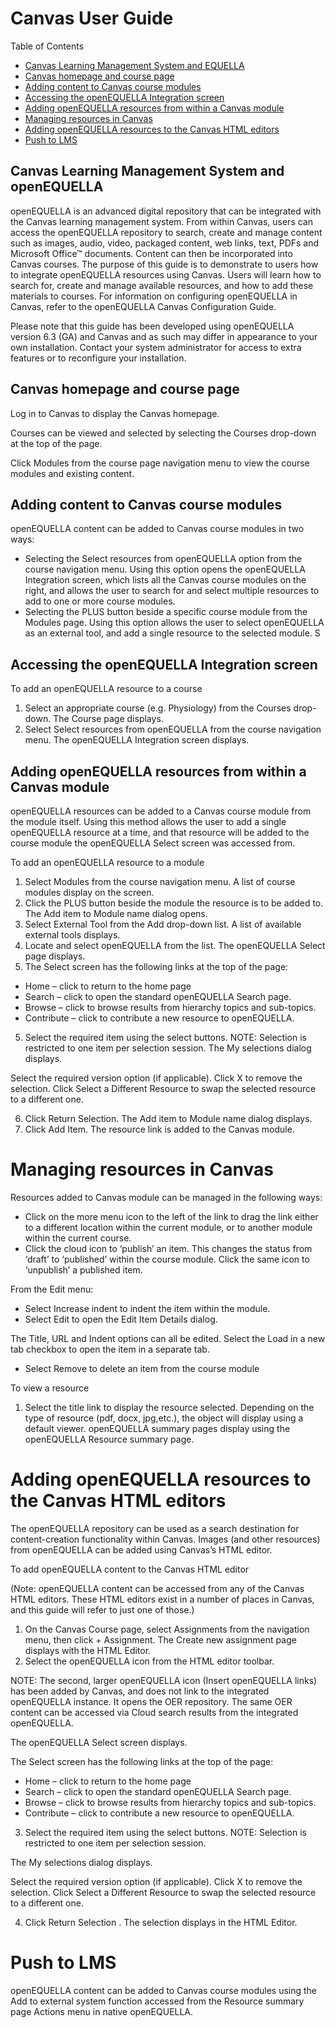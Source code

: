 # Canvas User Guide

Table of Contents

- [Canvas Learning Management System and EQUELLA](#canvas-learning-management-system-and-openequella)
- [Canvas homepage and course page](#canvas-homepage-and-course-page)
- [Adding content to Canvas course modules](#adding-content-to-canvas-course-modules)
- [Accessing the openEQUELLA Integration screen](#accessing-the-openequella-integration-screen)
- [Adding openEQUELLA resources from within a Canvas module](#adding-openequella-resources-from-within-a-canvas-module)
- [Managing resources in Canvas](#managing-resources-in-canvas)
- [Adding openEQUELLA resources to the Canvas HTML editors](#adding-openequella-resources-to-the-canvas-html-editors)
- [Push to LMS](#push-to-lms)

## Canvas Learning Management System and openEQUELLA

openEQUELLA is an advanced digital repository that can be integrated with the Canvas learning management system. From within Canvas, users can access the openEQUELLA repository to search, create and manage content such as images, audio, video, packaged content, web links, text, PDFs and Microsoft Office™ documents. Content can then be incorporated into Canvas courses.
The purpose of this guide is to demonstrate to users how to integrate openEQUELLA resources using Canvas. Users will learn how to search for, create and manage available resources, and how to add these materials to courses. For information on configuring openEQUELLA in Canvas, refer to the openEQUELLA Canvas Configuration Guide.

Please note that this guide has been developed using openEQUELLA version 6.3 (GA) and Canvas and as such may differ in appearance to your own installation. Contact your system administrator for access to extra features or to reconfigure your installation.

## Canvas homepage and course page

Log in to Canvas to display the Canvas homepage.

Courses can be viewed and selected by selecting the Courses drop-down at the top of the page.

Click Modules from the course page navigation menu to view the course modules and existing content.

## Adding content to Canvas course modules

openEQUELLA content can be added to Canvas course modules in two ways:

- Selecting the Select resources from openEQUELLA option from the course navigation menu. Using this option opens the openEQUELLA Integration screen, which lists all the Canvas course modules on the right, and allows the user to search for and select multiple resources to add to one or more course modules.
- Selecting the PLUS button beside a specific course module from the Modules page. Using this option allows the user to select openEQUELLA as an external tool, and add a single resource to the selected module. S

## Accessing the openEQUELLA Integration screen

To add an openEQUELLA resource to a course

1. Select an appropriate course (e.g. Physiology) from the Courses drop-down. The Course page displays.
2. Select Select resources from openEQUELLA from the course navigation menu. The openEQUELLA Integration screen displays.

## Adding openEQUELLA resources from within a Canvas module

openEQUELLA resources can be added to a Canvas course module from the module itself. Using this method allows the user to add a single openEQUELLA resource at a time, and that resource will be added to the course module the openEQUELLA Select screen was accessed from.

To add an openEQUELLA resource to a module

1. Select Modules from the course navigation menu. A list of course modules display on the screen.
2. Click the PLUS button beside the module the resource is to be added to. The Add item to Module name dialog opens.
3. Select External Tool from the Add drop-down list. A list of available external tools displays.
4. Locate and select openEQUELLA from the list. The openEQUELLA Select page displays.
5. The Select screen has the following links at the top of the page:

- Home – click to return to the home page
- Search – click to open the standard openEQUELLA Search page.
- Browse – click to browse results from hierarchy topics and sub-topics.
- Contribute – click to contribute a new resource to openEQUELLA.

5. Select the required item using the select buttons.
   NOTE: Selection is restricted to one item per selection session.
   The My selections dialog displays.

Select the required version option (if applicable).
Click X to remove the selection.
Click Select a Different Resource to swap the selected resource to a different one.

6. Click Return Selection. The Add item to Module name dialog displays.
7. Click Add Item. The resource link is added to the Canvas module.

# Managing resources in Canvas

Resources added to Canvas module can be managed in the following ways:

- Click on the more menu icon to the left of the link to drag the link either to a different location within the current module, or to another module within the current course.
- Click the cloud icon to ‘publish’ an item. This changes the status from ‘draft’ to ‘published’ within the course module. Click the same icon to ‘unpublish’ a published item.

From the Edit menu:

- Select Increase indent to indent the item within the module.
- Select Edit to open the Edit Item Details dialog.

The Title, URL and Indent options can all be edited. Select the Load in a new tab checkbox to open the item in a separate tab.

- Select Remove to delete an item from the course module

To view a resource

1. Select the title link to display the resource selected. Depending on the type of resource (pdf, docx, jpg,etc.), the object will display using a default viewer. openEQUELLA summary pages display using the openEQUELLA Resource summary page.

# Adding openEQUELLA resources to the Canvas HTML editors

The openEQUELLA repository can be used as a search destination for content-creation functionality within Canvas. Images (and other resources) from openEQUELLA can be added using Canvas’s HTML editor.

To add openEQUELLA content to the Canvas HTML editor

(Note: openEQUELLA content can be accessed from any of the Canvas HTML editors. These HTML editors exist in a number of places in Canvas, and this guide will refer to just one of those.)

1. On the Canvas Course page, select Assignments from the navigation menu, then click + Assignment. The Create new assignment page displays with the HTML Editor.
2. Select the openEQUELLA icon from the HTML editor toolbar.

NOTE: The second, larger openEQUELLA icon (Insert openEQUELLA links) has been added by Canvas, and does not link to the integrated openEQUELLA instance. It opens the OER repository. The same OER content can be accessed via Cloud search results from the integrated openEQUELLA.

The openEQUELLA Select screen displays.

The Select screen has the following links at the top of the page:

- Home – click to return to the home page
- Search – click to open the standard openEQUELLA Search page.
- Browse – click to browse results from hierarchy topics and sub-topics.
- Contribute – click to contribute a new resource to openEQUELLA.

3. Select the required item using the select buttons.
   NOTE: Selection is restricted to one item per selection session.

The My selections dialog displays.

Select the required version option (if applicable).
Click X to remove the selection.
Click Select a Different Resource to swap the selected resource to a different one.

4. Click Return Selection . The selection displays in the HTML Editor.

# Push to LMS

openEQUELLA content can be added to Canvas course modules using the Add to external system function accessed from the Resource summary page Actions menu in native openEQUELLA.
